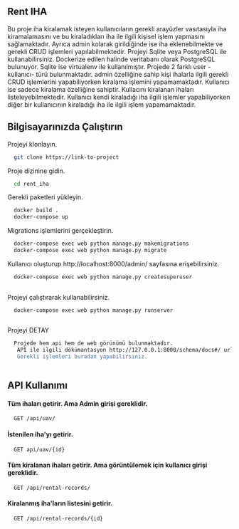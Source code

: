 ## Rent IHA

Bu proje iha kiralamak isteyen kullanıcıların gerekli arayüzler vasıtasıyla iha kiramalamasını ve bu kiraladıkları iha ile ilgili kişisel işlem yapmasını sağlamaktadır. Ayrıca admin kolarak girildiğinde ise iha eklenebilmekte ve gerekli CRUD işlemleri yapılabilmektedir. Projeyi Sqlite veya PostgreSQL ile kullanabilirsiniz. Dockerize edilen halinde veritabanı olarak PostgreSQL bulunuyor. Sqlite ise virtualenv ile kullanılmıştır.
Projede 2 farklı user -kullanıcı- türü bulunmaktadır. admin özelliğine sahip kişi ihalarla ilgili gerekli CRUD işlemlerini yapabiliyorken kiralama işlemini yapamamaktadır. Kullanıcı ise sadece kiralama özelliğine sahiptir. Kullacını kiralanan ihaları listeleyebilmektedir. Kullanıcı kendi kiraladığı iha ilgili işlemler yapabiliyorken diğer bir kullanıcının kiraladığı iha ile ilgili işlem yapamamaktadır.


## Bilgisayarınızda Çalıştırın

Projeyi klonlayın.

```bash
  git clone https://link-to-project
```

Proje dizinine gidin.

```bash
  cd rent_iha 
```

Gerekli paketleri yükleyin.

```bash
  docker build .
  docker-compose up
```

Migrations işlemlerini gerçekleştirin.

```bash
  docker-compose exec web python manage.py makemigrations
  docker-compose exec web python manage.py migrate
```
Kullanıcı oluşturup http://localhost:8000/admin/ sayfasına erişebilirsiniz.
```bash
  docker-compose exec web python manage.py createsuperuser
  
```
Projeyi çalıştırarak kullanabilirsiniz.
```bash
  docker-compose exec web python manage.py runserver
  
```
Projeyi DETAY
```bash
  Projede hem api hem de web görünümü bulunmaktadır. 
   API ile ilgili dökümantasyon http://127.0.0.1:8000/schema/docs#/ url'sinde bulunmaktadır. 
   Gerekli işlemleri buradan yapabilirsiniz.
  
```

## API Kullanımı

#### Tüm ihaları getirir. Ama Admin girişi gereklidir.

```http
  GET /api/uav/
```
#### İstenilen iha'yı getirir.

```http
  GET api/uav/{id}
```
#### Tüm kiralanan ihaları getirir. Ama görüntülemek için kullanıcı girişi gereklidir.

```http
  GET /api/rental-records/
```
#### Kiralanmış iha'ların listesini getirir.

```http
  GET /api/rental-records/{id}
```



  

  
